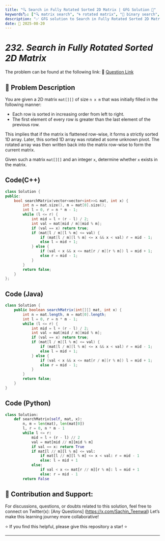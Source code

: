```yaml
---
title: "🔍 Search in Fully Rotated Sorted 2D Matrix | GFG Solution 🎯"
keywords🏷️: ["🔍 matrix search", "🌀 rotated matrix", "📍 binary search", "📈 2D array", "📘 GFG", "🏁 competitive programming", "📚 DSA"]
description: "✅ GFG solution to Search in Fully Rotated Sorted 2D Matrix: efficiently find target element in rotated sorted matrix using modified binary search technique. 🚀"
date: 📅 2025-08-20
---
```


# *232. Search in Fully Rotated Sorted 2D Matrix*

The problem can be found at the following link: 🔗 [Question Link](https://www.geeksforgeeks.org/problems/search-in-fully-rotated-sorted-2d-matrix/1)

## **🧩 Problem Description**

You are given a 2D matrix `mat[][]` of size `n x m` that was initially filled in the following manner:

- Each row is sorted in increasing order from left to right.
- The first element of every row is greater than the last element of the previous row.

This implies that if the matrix is flattened row-wise, it forms a strictly sorted 1D array. Later, this sorted 1D array was rotated at some unknown pivot. The rotated array was then written back into the matrix row-wise to form the current matrix.

Given such a matrix `mat[][]` and an integer `x`, determine whether `x` exists in the matrix.


## Code(C++)
```cpp
class Solution {
public:
    bool searchMatrix(vector<vector<int>>& mat, int x) {
        int n = mat.size(), m = mat[0].size();
        int l = 0, r = n * m - 1;
        while (l <= r) {
            int mid = l + (r - l) / 2;
            int val = mat[mid / m][mid % m];
            if (val == x) return true;
            if (mat[l / m][l % m] <= val) {
                if (mat[l / m][l % m] <= x && x < val) r = mid - 1;
                else l = mid + 1;
            } else {
                if (val < x && x <= mat[r / m][r % m]) l = mid + 1;
                else r = mid - 1;
            }
        }
        return false;
    }
};
```

## Code (Java)

```java
class Solution {
    public boolean searchMatrix(int[][] mat, int x) {
        int n = mat.length, m = mat[0].length;
        int l = 0, r = n * m - 1;
        while (l <= r) {
            int mid = l + (r - l) / 2;
            int val = mat[mid / m][mid % m];
            if (val == x) return true;
            if (mat[l / m][l % m] <= val) {
                if (mat[l / m][l % m] <= x && x < val) r = mid - 1;
                else l = mid + 1;
            } else {
                if (val < x && x <= mat[r / m][r % m]) l = mid + 1;
                else r = mid - 1;
            }
        }
        return false;
    }
}
```

## Code (Python)

```python
class Solution:
    def searchMatrix(self, mat, x):
        n, m = len(mat), len(mat[0])
        l, r = 0, n * m - 1
        while l <= r:
            mid = l + (r - l) // 2
            val = mat[mid // m][mid % m]
            if val == x: return True
            if mat[l // m][l % m] <= val:
                if mat[l // m][l % m] <= x < val: r = mid - 1
                else: l = mid + 1
            else:
                if val < x <= mat[r // m][r % m]: l = mid + 1
                else: r = mid - 1
        return False
```



## 🎯 **Contribution and Support:**

For discussions, questions, or doubts related to this solution, feel free to connect on Twitter(x): [Any Questions] (https://x.com/Sachin_Teenwal) Let’s make this learning journey more collaborative!

⭐ If you find this helpful, please give this repository a star! ⭐

---
